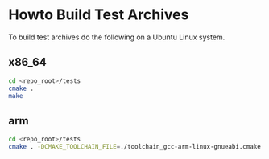 # Howto Build Test Archives

To build test archives do the following on a Ubuntu Linux system.

## x86_64
```sh
cd <repo_root>/tests
cmake .
make
```

## arm
```sh
cd <repo_root>/tests
cmake . -DCMAKE_TOOLCHAIN_FILE=./toolchain_gcc-arm-linux-gnueabi.cmake -DPLATFORM=arm
```
